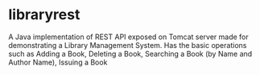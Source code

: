 # libraryrest
A Java implementation of REST API exposed on Tomcat server made for demonstrating a Library Management System. Has the basic operations such as Adding a Book, Deleting a Book, Searching a Book (by Name and Author Name), Issuing a Book
